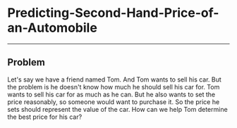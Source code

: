 # Predicting-Second-Hand-Price-of-an-Automobile

---
## Problem

Let's say we have a friend named Tom. And Tom wants to sell his car. But the problem is he doesn't know how much he should sell his car for. Tom wants to sell his car for as much as he can. But he also wants to set the price reasonably, so someone would want to purchase it. So the price he sets should represent the value of the car. How can we help Tom determine the best price for his car?
